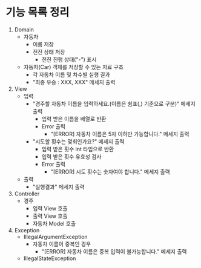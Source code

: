 # 기능 목록 정리

1. Domain
   - 자동차
     - 이름 저장
     - 전진 상태 저장
       - 전진 진행 상태("-") 표시
   - 자동차(Car) 객체를 저장할 수 있는 자료 구조
     - 각 자동차 이름 및 차수별 실행 결과
     - "최종 우승 : XXX, XXX" 메세지 출력
2. View
   - 입력
     - "경주할 자동차 이름을 입력하세요.(이름은 쉼표(,) 기준으로 구분)" 메세지 출력
       - 입력 받은 이름을 배열로 반환
       - Error 출력
         - "[ERROR] 자동차 이름은 5자 이하만 가능합니다." 메세지 출력
     - "시도할 횟수는 몇회인가요?" 메세지 출력
       - 입력 받은 횟수 int 타입으로 반환
       - 입력 받은 횟수 유효성 검사
       - Error 출력
         - "[ERROR] 시도 횟수는 숫자여야 합니다." 메세지 출력
   - 출력
     - "실행결과" 메세지 출력
3. Controller
   - 경주
     - 입력 View 호출
     - 출력 View 호출
     - 자동차 Model 호출
4. Exception
   - IllegalArgumentException
     - 자동차 이름이 중복인 경우
       - "[ERROR] 자동차 이름은 중복 입력이 불가능합니다." 메세지 출력
   - IllegalStateException